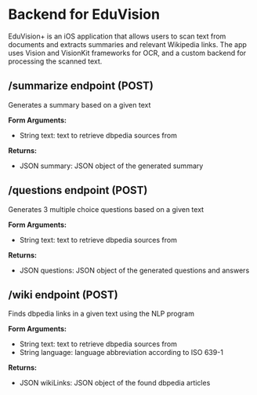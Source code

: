 # Backend for EduVision

EduVision+ is an iOS application that allows users to scan text from documents and extracts summaries and relevant Wikipedia links. 
The app uses Vision and VisionKit frameworks for OCR, and a custom backend for processing the scanned text.



## /summarize endpoint (POST)

Generates a summary based on a given text


<b> Form Arguments: </b>
* String text: text to retrieve dbpedia sources from

<b> Returns: </b>
* JSON summary: JSON object of the generated summary

## /questions endpoint (POST)

Generates 3 multiple choice questions based on a given text

<b> Form Arguments: </b>
* String text: text to retrieve dbpedia sources from

<b> Returns: </b>
* JSON questions: JSON object of the generated questions and answers


## /wiki endpoint (POST)

Finds dbpedia links in a given text using the NLP program

<b> Form Arguments: </b>
* String text: text to retrieve dbpedia sources from
* String language: language abbreviation according to ISO 639-1

<b> Returns: </b>
* JSON wikiLinks: JSON object of the found dbpedia articles
